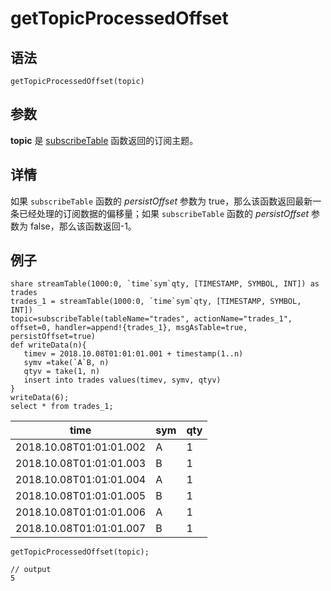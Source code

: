 # getTopicProcessedOffset

## 语法

`getTopicProcessedOffset(topic)`

## 参数

**topic** 是 [subscribeTable](../s/subscribeTable.md) 函数返回的订阅主题。

## 详情

如果 `subscribeTable` 函数的 *persistOffset* 参数为
true，那么该函数返回最新一条已经处理的订阅数据的偏移量；如果 `subscribeTable` 函数的
*persistOffset* 参数为 false，那么该函数返回-1。

## 例子

```
share streamTable(1000:0, `time`sym`qty, [TIMESTAMP, SYMBOL, INT]) as trades
trades_1 = streamTable(1000:0, `time`sym`qty, [TIMESTAMP, SYMBOL, INT])
topic=subscribeTable(tableName="trades", actionName="trades_1", offset=0, handler=append!{trades_1}, msgAsTable=true, persistOffset=true)
def writeData(n){
   timev = 2018.10.08T01:01:01.001 + timestamp(1..n)
   symv =take(`A`B, n)
   qtyv = take(1, n)
   insert into trades values(timev, symv, qtyv)
}
writeData(6);
select * from trades_1;
```

| time | sym | qty |
| --- | --- | --- |
| 2018.10.08T01:01:01.002 | A | 1 |
| 2018.10.08T01:01:01.003 | B | 1 |
| 2018.10.08T01:01:01.004 | A | 1 |
| 2018.10.08T01:01:01.005 | B | 1 |
| 2018.10.08T01:01:01.006 | A | 1 |
| 2018.10.08T01:01:01.007 | B | 1 |

```
getTopicProcessedOffset(topic);

// output
5
```

